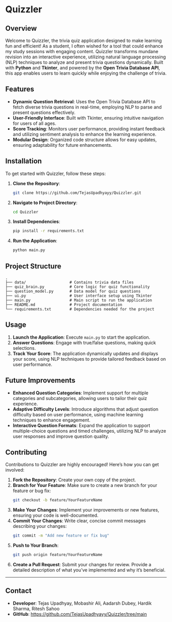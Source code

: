 # **Quizzler**

## **Overview**
Welcome to Quizzler, the trivia quiz application designed to make learning fun and efficient! As a student, I often wished for a tool that could enhance my study sessions with engaging content. Quizzler transforms mundane revision into an interactive experience, utilizing natural language processing (NLP) techniques to analyze and present trivia questions dynamically. Built with **Python** and **Tkinter**, and powered by the **Open Trivia Database API**, this app enables users to learn quickly while enjoying the challenge of trivia.

## **Features**
- **Dynamic Question Retrieval**: Uses the Open Trivia Database API to fetch diverse trivia questions in real-time, employing NLP to parse and present questions effectively.
- **User-Friendly Interface**: Built with Tkinter, ensuring intuitive navigation for users of all ages.
- **Score Tracking**: Monitors user performance, providing instant feedback and utilizing sentiment analysis to enhance the learning experience.
- **Modular Design**: Organized code structure allows for easy updates, ensuring adaptability for future enhancements.

## **Installation**
To get started with Quizzler, follow these steps:
1. **Clone the Repository**:
   ```bash
   git clone https://github.com/TejasUpadhyayy/Quizzler.git
   ```
2. **Navigate to Project Directory**:
   ```bash
   cd Quizzler
   ```
3. **Install Dependencies**:
   ```bash
   pip install -r requirements.txt
   ```
4. **Run the Application**:
   ```bash
   python main.py
   ```

## **Project Structure**
```
.
├── data/                   # Contains trivia data files
├── quiz_brain.py           # Core logic for quiz functionality
├── question_model.py       # Data model for quiz questions
├── ui.py                   # User interface setup using Tkinter
├── main.py                 # Main script to run the application
├── README.md               # Project documentation
└── requirements.txt        # Dependencies needed for the project
```

## **Usage**
1. **Launch the Application**: Execute `main.py` to start the application.
2. **Answer Questions**: Engage with true/false questions, making quick selections.
3. **Track Your Score**: The application dynamically updates and displays your score, using NLP techniques to provide tailored feedback based on user performance.

## **Future Improvements**
- **Enhanced Question Categories**: Implement support for multiple categories and subcategories, allowing users to tailor their quiz experience.
- **Adaptive Difficulty Levels**: Introduce algorithms that adjust question difficulty based on user performance, using machine learning techniques to enhance engagement.
- **Interactive Question Formats**: Expand the application to support multiple-choice questions and timed challenges, utilizing NLP to analyze user responses and improve question quality.

## **Contributing**
Contributions to Quizzler are highly encouraged! Here’s how you can get involved:
1. **Fork the Repository**: Create your own copy of the project.
2. **Branch for Your Feature**: Make sure to create a new branch for your feature or bug fix:
   ```bash
   git checkout -b feature/YourFeatureName
   ```
3. **Make Your Changes**: Implement your improvements or new features, ensuring your code is well-documented.
4. **Commit Your Changes**: Write clear, concise commit messages describing your changes:
   ```bash
   git commit -m "Add new feature or fix bug"
   ```
5. **Push to Your Branch**:
   ```bash
   git push origin feature/YourFeatureName
   ```
6. **Create a Pull Request**: Submit your changes for review. Provide a detailed description of what you’ve implemented and why it’s beneficial.

---

## **Contact**
- **Developer**: Tejas Upadhyay, Mobashir Ali, Aadarsh Dubey, Hardik Sharma, Ritesh Sahoo
- **GitHub**: https://github.com/TejasUpadhyayy/Quizzler/tree/main

